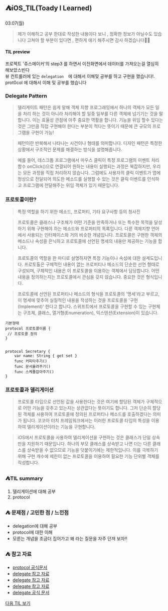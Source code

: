 ## ⛺️iOS_TIL(Toady l Learned)

03.07(월)
> 제가 이해하고 공부 한대로 작성한  내용이다 보니 , 정확한 정보가 아닐수도 있습니다 
   고쳐야 할 부분이 있다면 , 편하게  애기 해주시면  감사 하겠습니다🙏🏻


#### TIL preview
프로젝트 '쥬스메이커'의 step3 를 하면서 이전화면에서 데이터를 가져오는걸 열심히 해보았스빈다 </br>
뷰 컨트롤러에 있는  `delegation  `에 대해서 이해및 공부를 하고 구현을 했습니다!. </br>
prot0col 에 대해서 이해 및 공부를 했습니다




###  Delegate Pattern
> 델리게이트 패턴은 쉽게 말해 객체 지향 프로그래밍에서 하나의 객체가 모든 일을 처리 하는 것이 아니라 처리해야 할 일중 일부를 다른 객체에 넘기기는 것을 말합니다. 이는 효율성 관점에 아주 중요한 역활을 합니다. 기능을 위임 할수 있다는 것은 그만큼 직접 구현해야 한다는 부분이 적다는 뜻이기 때문에 큰 규모의 프로그램을 구현이 가능!

> 패턴이란 반복해서 나타나는 사건이나 형태를 의미합니다. 디자인 패턴은 특정한 상황에서 구조적인 문제를 해결하는 방식을 설명해줍니다.
 

 > 예를 들어, 데스크톱 프로그램에서 마우스 클릭이 특정 프로그램의 이벤트 처리 함수 onClick()으로 연결되어 원하는 내용이 실행되는 과정은  복잡하지만, 우리는 모든 과정을 직접 처리하지 않습니다. 그럼에도 사용자의 클릭 이벤트가 앱에 정상으로 전달되어 의도한 메소드를 실행할 수 있는 것은 클릭 이벤트를 인식하고 프로그램에 전달해주는 위임 객체가 있기 때문입니다.


### 프로토콜이란?
> 특정 역할을 하기 위한 메소드, 프로퍼티, 기타 요구사항 등의 청사진

> 프로토콜은 클래스나 구조체가 어떤 기준을 만족하거나 또는 특수한 목적을 달성하기 위해 구현해야 하는 메소드와 프로퍼티의 목록입니다. 다른 객체지향 언어에서 사용되는 인터페이스와 거의 비슷한 개념입니다. 프로토콜은 구현한 객체의 메소드나 속성을 은닉하고 프로토콜에 선언된 명세의 내용만 제공하는 기능을 합니다.

 > 프로토콜의 역할을 한 마디로 설명하자면 특정 기능이나 속성에 대한 설계도입니다. 프로토톨은 구체적인 내용이 없는 프로퍼티나 메소드의 단순한 선언 형태로 구성되며, 구체적인 내용은 이 프로토콜을 이용하는 객체에서 담당합니다. 어떤 내용을 정의하는지는 프로토콜에서 관심을 갖지 않습니다. 중요한 것은 형식입니다.

 > 프로토콜에 선언된 프로퍼티나 메소드의 형식을 프로토콜의 '명세'라고 부르고, 이 명세에 맞추어 실질적인 내용을 작성하는 것을 프로토콜을 '구현(Implement)' 한다고 합니다. 스위프트에서 프로토콜을 구현할 수 있는 구현체는 구조체, 클래스, 열거형(Enumeration), 익스텐션(Extension)이 있습니다.

```swift=
기본형태
protocol 프로토콜이름 {
 // 프로토콜 정의
}


protocol Secretary {
    var name: String { get set }
    func 커피타주기()
    func 문서올려주기()
    func 스케쥴잡아주기()
}
```

### 프로토콜과 델리게이션

 > 프로토콜 타입으로 선언된 값을 사용한다는 것은 여기에 할당된 객체가 구체적으로 어떤 기능을 갖추고 있는지는 상관없다는 뜻이기도 합니다. 그저 단순히 할당된 객체를 사용하여 프로토콜에 정의된 프로퍼티나 메소드를 호출하겠다는 의미가 됩니다. 코코아 터치 프레임워크에서는 이러한 프로토콜 타입의 특성을 이용하여 델리게이션이라는 기능을 구현합니다.

 > iOS에서 프로토콜을 사용하여 델리게이션을 구현하는 것은 클래스가 단일 상속만을 지원하기 때문입니다. 하나의 부모 클래스를 상속받고 나면 더는 다른 클래스를 상속받을 수 없으므로 기능을 덧붙이기에는 제한적입니다. 이를 극복하기 위해 구현 개수에 제한이 없는 프로토콜을 이용하여 필요한 기능 단위별 객체를 작성합니다.


### ⛺️TIL summary 
1. 델리게이션에 대해 공부
2. protocol





### ⛺️ 문제점 / 고민한 점 / 느낀점 
- delegation에 대해 공부 
- protocol에 대한 이해
- 모른는 개념을 조금더 집어가고 왜 라는 질문을 자주 던져 보자!!


### ⛺️ 참고 자료 
- [protocol 공식문서](https://docs.swift.org/swift-book/LanguageGuide/Protocols.html)
- [delegate 참고 자료](https://roniruny.tistory.com/139)
- [delegate 참고 자료](https://shark-sea.kr/entry/swift-delegate%ED%8C%A8%ED%84%B4-%EC%95%8C%EC%95%84%EB%B3%B4%EA%B8%B0)
- [delegate 참고 자료](https://philosopher-chan.tistory.com/62#recentComments)
- [delegate 공식 문서](https://developer.apple.com/library/archive/documentation/General/Conceptual/DevPedia-CocoaCore/Delegation.html)


[다음 TIL 보기 ](https://github.com/Roy-wonji/ios-yagom-academy/blob/main/TIL/3월/2022.03.08.md)



